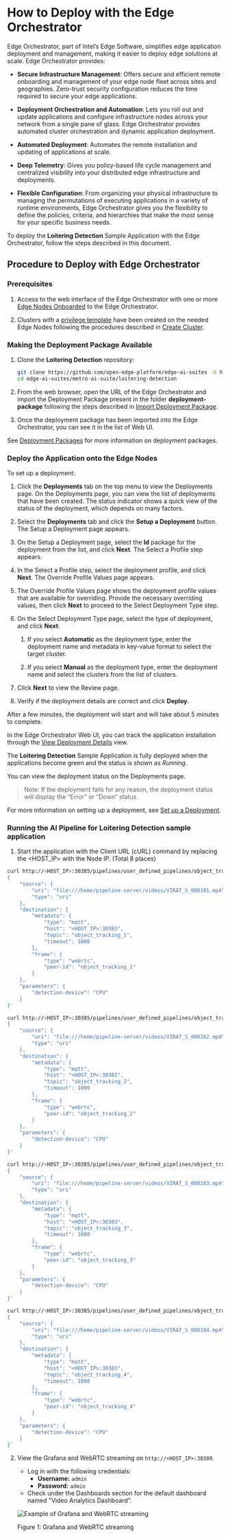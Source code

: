 # How to Deploy with the Edge Orchestrator

Edge Orchestrator, part of Intel’s Edge Software, simplifies edge application deployment and management, making it easier to deploy edge solutions at scale. Edge Orchestrator provides:

* **Secure Infrastructure Management**: Offers secure and efficient remote onboarding and management of your edge node fleet across sites and geographies. Zero-trust security configuration reduces the time required to secure your edge applications.

* **Deployment Orchestration and Automation**: Lets you roll out and update applications and configure infrastructure nodes across your network from a single pane of glass. Edge Orchestrator provides automated cluster orchestration and dynamic application deployment.

* **Automated Deployment**: Automates the remote installation and updating of applications at scale.

* **Deep Telemetry**: Gives you policy-based life cycle management and centralized visibility into your distributed edge infrastructure and deployments.

* **Flexible Configuration**: From organizing your physical infrastructure to managing the permutations of executing applications in a variety of runtime environments, Edge Orchestrator gives you the flexibility to define the policies, criteria, and hierarchies that make the most sense for your specific business needs.

To deploy the **Loitering Detection** Sample Application with the Edge Orchestrator, follow the steps described in this document.

## Procedure to Deploy with Edge Orchestrator

### Prerequisites

1. Access to the web interface of the Edge Orchestrator with one or more [Edge Nodes Onboarded](<https://docs.openedgeplatform.intel.com/edge-manage-docs/main/user_guide/set_up_edge_infra/edge_node_onboard.html>) to the Edge Orchestrator.

1. Clusters with a [privilege template](<https://docs.openedgeplatform.intel.com/edge-manage-docs/main/user_guide/additional_howtos/set_up_a_cluster_template.html>) have been created on the needed Edge Nodes following the procedures described in [Create Cluster](<https://docs.openedgeplatform.intel.com/edge-manage-docs/main/user_guide/set_up_edge_infra/create_clusters.html#create-cluster>).

### Making the Deployment Package Available

1. Clone the **Loitering Detection** repository:

    ```bash
    git clone https://github.com/open-edge-platform/edge-ai-suites -b hotfix/release-1.0.0/emf-metro-apps
    cd edge-ai-suites/metro-ai-suite/loitering-detection
    ```

1. From the web browser, open the URL of the Edge Orchestrator and import the Deployment Package present in the folder **deployment-package** following the steps described in [Import Deployment Package](<https://docs.openedgeplatform.intel.com/edge-manage-docs/main/user_guide/package_software/import_deployment.html#import-deployment-package>).

1. Once the deployment package has been imported into the Edge Orchestrator, you can see it in the list of Web UI.

See [Deployment Packages](<https://docs.openedgeplatform.intel.com/edge-manage-docs/main/user_guide/package_software/deploy_packages.html#view-deployment-packages>) for more information on deployment packages.

### Deploy the Application onto the Edge Nodes

To set up a deployment:

1. Click the **Deployments** tab on the top menu to view the Deployments page. On the Deployments page, you can view the list of deployments that have been created. The status indicator shows a quick view of the status of the deployment, which depends on many factors.

1. Select the **Deployments** tab and click the **Setup a Deployment** button. The Setup a Deployment page appears.

1. On the Setup a Deployment page, select the **ld** package for the deployment from the list, and click **Next**. The Select a Profile step appears.

1. In the Select a Profile step, select the deployment profile, and click **Next**. The Override Profile Values page appears.

1. The Override Profile Values page shows the deployment profile values that are available for overriding. Provide the necessary overriding values, then click **Next** to proceed to the Select Deployment Type step.

1. On the Select Deployment Type page, select the type of deployment, and click **Next**:

    1. If you select **Automatic** as the deployment type, enter the deployment name and metadata in key-value format to select the target cluster.

    1. If you select **Manual** as the deployment type, enter the deployment name and select the clusters from the list of clusters.

1. Click **Next** to view the Review page.

1. Verify if the deployment details are correct and click **Deploy**.

After a few minutes, the deployment will start and will take about 5 minutes to complete.

In the Edge Orchestrator Web UI, you can track the application installation through the [View Deployment Details](<https://docs.openedgeplatform.intel.com/edge-manage-docs/main/user_guide/package_software/deployment_details.html#view-deployment-details>) view.

The **Loitering Detection** Sample Application is fully deployed when the applications become green and the status is shown as _Running_.

You can view the deployment status on the Deployments page.

> Note: If the deployment fails for any reason, the deployment status will display the “Error” or “Down” status.

For more information on setting up a deployment, see [Set up a Deployment](<https://docs.openedgeplatform.intel.com/edge-manage-docs/main/user_guide/package_software/setup_deploy.html#set-up-a-deployment>).


### Running the AI Pipeline for **Loitering Detection** sample application

1. Start the application with the Client URL (cURL) command by replacing the <HOST_IP> with the Node IP. (Total 8 places)

``` sh
curl http://<HOST_IP>:30385/pipelines/user_defined_pipelines/object_tracking_1 -X POST -H 'Content-Type: application/json' -d '
{
    "source": {
        "uri": "file:///home/pipeline-server/videos/VIRAT_S_000101.mp4",
        "type": "uri"
    },
    "destination": {
        "metadata": {
            "type": "mqtt",
            "host": "<HOST_IP>:30383",
            "topic": "object_tracking_1",
            "timeout": 1000
        },
        "frame": {
            "type": "webrtc",
            "peer-id": "object_tracking_1"
        }
    },
    "parameters": {
        "detection-device": "CPU"
    }
}'

curl http://<HOST_IP>:30385/pipelines/user_defined_pipelines/object_tracking_2 -X POST -H 'Content-Type: application/json' -d '
{
    "source": {
        "uri": "file:///home/pipeline-server/videos/VIRAT_S_000102.mp4",
        "type": "uri"
    },
    "destination": {
        "metadata": {
            "type": "mqtt",
            "host": "<HOST_IP>:30383",
            "topic": "object_tracking_2",
            "timeout": 1000
        },
        "frame": {
            "type": "webrtc",
            "peer-id": "object_tracking_2"
        }
    },
    "parameters": {
        "detection-device": "CPU"
    }
}'

curl http://<HOST_IP>:30385/pipelines/user_defined_pipelines/object_tracking_3 -X POST -H 'Content-Type: application/json' -d '
{
    "source": {
        "uri": "file:///home/pipeline-server/videos/VIRAT_S_000103.mp4",
        "type": "uri"
    },
    "destination": {
        "metadata": {
            "type": "mqtt",
            "host": "<HOST_IP>:30383",
            "topic": "object_tracking_3",
            "timeout": 1000
        },
        "frame": {
            "type": "webrtc",
            "peer-id": "object_tracking_3"
        }
    },
    "parameters": {
        "detection-device": "CPU"
    }
}'

curl http://<HOST_IP>:30385/pipelines/user_defined_pipelines/object_tracking_4 -X POST -H 'Content-Type: application/json' -d '
{
    "source": {
        "uri": "file:///home/pipeline-server/videos/VIRAT_S_000104.mp4",
        "type": "uri"
    },
    "destination": {
        "metadata": {
            "type": "mqtt",
            "host": "<HOST_IP>:30383",
            "topic": "object_tracking_4",
            "timeout": 1000
        },
        "frame": {
            "type": "webrtc",
            "peer-id": "object_tracking_4"
        }
    },
    "parameters": {
        "detection-device": "CPU"
    }
}'
```

2. View the Grafana and WebRTC streaming on `http://<HOST_IP>:30380`.
    - Log in with the following credentials:
        - **Username:** `admin`
        - **Password:** `admin`
    - Check under the Dashboards section for the default dashboard named "Video Analytics Dashboard".

   ![Example of Grafana and WebRTC streaming](_images/grafana.png)

   Figure 1: Grafana and WebRTC streaming
